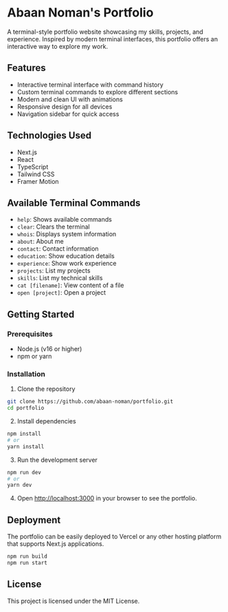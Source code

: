 # Abaan Noman's Portfolio

A terminal-style portfolio website showcasing my skills, projects, and experience. Inspired by modern terminal interfaces, this portfolio offers an interactive way to explore my work.

## Features

- Interactive terminal interface with command history
- Custom terminal commands to explore different sections
- Modern and clean UI with animations
- Responsive design for all devices
- Navigation sidebar for quick access

## Technologies Used

- Next.js
- React
- TypeScript
- Tailwind CSS
- Framer Motion

## Available Terminal Commands

- `help`: Shows available commands
- `clear`: Clears the terminal
- `whois`: Displays system information
- `about`: About me
- `contact`: Contact information
- `education`: Show education details
- `experience`: Show work experience
- `projects`: List my projects
- `skills`: List my technical skills
- `cat [filename]`: View content of a file
- `open [project]`: Open a project

## Getting Started

### Prerequisites

- Node.js (v16 or higher)
- npm or yarn

### Installation

1. Clone the repository
```bash
git clone https://github.com/abaan-noman/portfolio.git
cd portfolio
```

2. Install dependencies
```bash
npm install
# or
yarn install
```

3. Run the development server
```bash
npm run dev
# or
yarn dev
```

4. Open [http://localhost:3000](http://localhost:3000) in your browser to see the portfolio.

## Deployment

The portfolio can be easily deployed to Vercel or any other hosting platform that supports Next.js applications.

```bash
npm run build
npm run start
```

## License

This project is licensed under the MIT License. 
